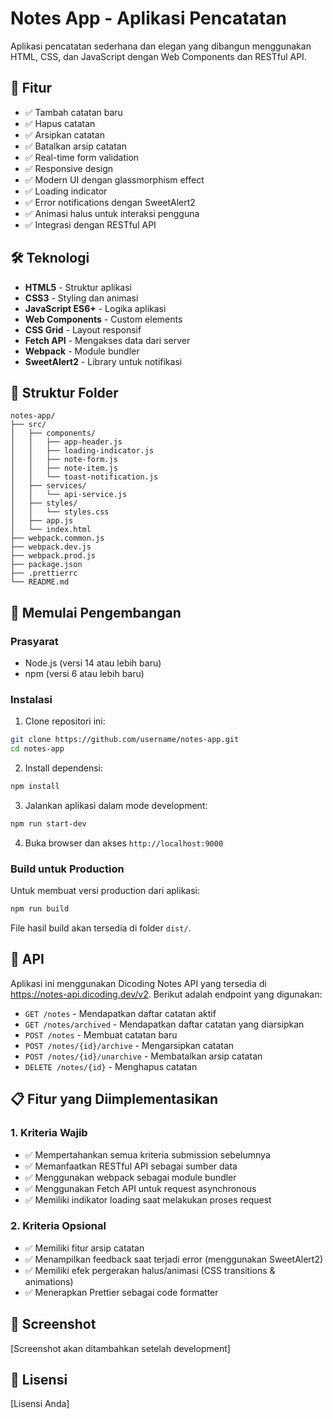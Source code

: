 # Notes App - Aplikasi Pencatatan

Aplikasi pencatatan sederhana dan elegan yang dibangun menggunakan HTML, CSS, dan JavaScript dengan Web Components dan RESTful API.

## 🚀 Fitur

- ✅ Tambah catatan baru
- ✅ Hapus catatan
- ✅ Arsipkan catatan
- ✅ Batalkan arsip catatan
- ✅ Real-time form validation
- ✅ Responsive design
- ✅ Modern UI dengan glassmorphism effect
- ✅ Loading indicator
- ✅ Error notifications dengan SweetAlert2
- ✅ Animasi halus untuk interaksi pengguna
- ✅ Integrasi dengan RESTful API

## 🛠️ Teknologi

- **HTML5** - Struktur aplikasi
- **CSS3** - Styling dan animasi
- **JavaScript ES6+** - Logika aplikasi
- **Web Components** - Custom elements
- **CSS Grid** - Layout responsif
- **Fetch API** - Mengakses data dari server
- **Webpack** - Module bundler
- **SweetAlert2** - Library untuk notifikasi

## 📂 Struktur Folder

```
notes-app/
├── src/
│   ├── components/
│   │   ├── app-header.js
│   │   ├── loading-indicator.js
│   │   ├── note-form.js
│   │   ├── note-item.js
│   │   └── toast-notification.js
│   ├── services/
│   │   └── api-service.js
│   ├── styles/
│   │   └── styles.css
│   ├── app.js
│   └── index.html
├── webpack.common.js
├── webpack.dev.js
├── webpack.prod.js
├── package.json
├── .prettierrc
└── README.md
```

## 🚀 Memulai Pengembangan

### Prasyarat

- Node.js (versi 14 atau lebih baru)
- npm (versi 6 atau lebih baru)

### Instalasi

1. Clone repositori ini:

```bash
git clone https://github.com/username/notes-app.git
cd notes-app
```

2. Install dependensi:

```bash
npm install
```

3. Jalankan aplikasi dalam mode development:

```bash
npm run start-dev
```

4. Buka browser dan akses `http://localhost:9000`

### Build untuk Production

Untuk membuat versi production dari aplikasi:

```bash
npm run build
```

File hasil build akan tersedia di folder `dist/`.

## 📝 API

Aplikasi ini menggunakan Dicoding Notes API yang tersedia di https://notes-api.dicoding.dev/v2. Berikut adalah endpoint yang digunakan:

- `GET /notes` - Mendapatkan daftar catatan aktif
- `GET /notes/archived` - Mendapatkan daftar catatan yang diarsipkan
- `POST /notes` - Membuat catatan baru
- `POST /notes/{id}/archive` - Mengarsipkan catatan
- `POST /notes/{id}/unarchive` - Membatalkan arsip catatan
- `DELETE /notes/{id}` - Menghapus catatan

## 📋 Fitur yang Diimplementasikan

### 1. Kriteria Wajib

- ✅ Mempertahankan semua kriteria submission sebelumnya
- ✅ Memanfaatkan RESTful API sebagai sumber data
- ✅ Menggunakan webpack sebagai module bundler
- ✅ Menggunakan Fetch API untuk request asynchronous
- ✅ Memiliki indikator loading saat melakukan proses request

### 2. Kriteria Opsional

- ✅ Memiliki fitur arsip catatan
- ✅ Menampilkan feedback saat terjadi error (menggunakan SweetAlert2)
- ✅ Memiliki efek pergerakan halus/animasi (CSS transitions & animations)
- ✅ Menerapkan Prettier sebagai code formatter

## 🎨 Screenshot

[Screenshot akan ditambahkan setelah development]

## 📝 Lisensi

[Lisensi Anda]